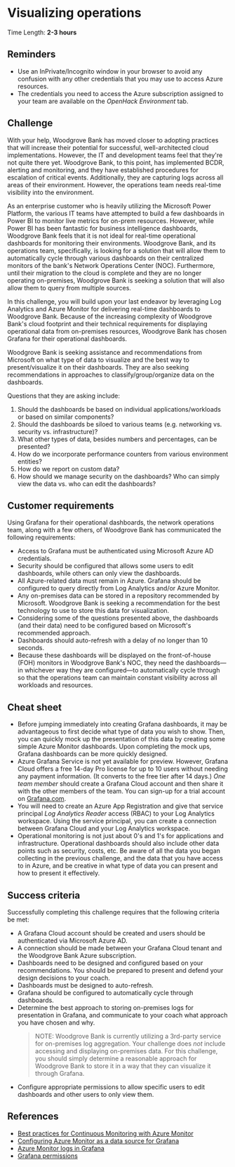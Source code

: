 # Visualizing operations

Time Length: **2-3 hours**

## Reminders

* Use an InPrivate/Incognito window in your browser to avoid any confusion with any other credentials that you may use to access Azure resources.
* The credentials you need to access the Azure subscription assigned to your team are available on the _OpenHack Environment_ tab.

## Challenge

With your help, Woodgrove Bank has moved closer to adopting practices that will increase their potential for successful, well-architected cloud implementations. However, the IT and development teams feel that they're not quite there yet. Woodgrove Bank, to this point, has implemented BCDR, alerting and monitoring, and they have established procedures for escalation of critical events. Additionally, they are capturing logs across all areas of their environment. However, the operations team needs real-time visibility into the environment.

As an enterprise customer who is heavily utilizing the Microsoft Power Platform, the various IT teams have attempted to build a few dashboards in Power BI to monitor live metrics for on-prem resources. However, while Power BI has been fantastic for business intelligence dashboards, Woodgrove Bank feels that it is not ideal for real-time operational dashboards for monitoring their environments. Woodgrove Bank, and its operations team, specifically, is looking for a solution that will allow them to automatically cycle through various dashboards on their centralized monitors of the bank's Network Operations Center (NOC). Furthermore, until their migration to the cloud is complete and they are no longer operating on-premises, Woodgrove Bank is seeking a solution that will also allow them to query from multiple sources.

In this challenge, you will build upon your last endeavor by leveraging Log Analytics and Azure Monitor for delivering real-time dashboards to Woodgrove Bank. Because of the increasing complexity of Woodgrove Bank's cloud footprint and their technical requirements for displaying operational data from on-premises resources, Woodgrove Bank has chosen Grafana for their operational dashboards.

Woodgrove Bank is seeking assistance and recommendations from Microsoft on what type of data to visualize and the best way to present/visualize it on their dashboards. They are also seeking recommendations in approaches to classify/group/organize data on the dashboards.

Questions that they are asking include:

1) Should the dashboards be based on individual applications/workloads or based on similar components?
2) Should the dashboards be siloed to various teams (e.g. networking vs. security vs. infrastructure)?
3) What other types of data, besides numbers and percentages, can be presented?
4) How do we incorporate performance counters from various environment entities?
5) How do we report on custom data?
6) How should we manage security on the dashboards? Who can simply view the data vs. who can edit the dashboards?

## Customer requirements

Using Grafana for their operational dashboards, the network operations team, along with a few others, of Woodgrove Bank has communicated the following requirements:

* Access to Grafana must be authenticated using Microsoft Azure AD credentials.
* Security should be configured that allows some users to edit dashboards, while others can only view the dashboards.
* All Azure-related data must remain in Azure. Grafana should be configured to query directly from Log Analytics and/or Azure Monitor.
* Any on-premises data can be stored in a repository recommended by Microsoft. Woodgrove Bank is seeking a recommendation for the best technology to use to store this data for visualization.
* Considering some of the questions presented above, the dashboards (and their data) need to be configured based on Microsoft's recommended approach.
* Dashboards should auto-refresh with a delay of no longer than 10 seconds.
* Because these dashboards will be displayed on the front-of-house (FOH) monitors in Woodgrove Bank's NOC, they need the dashboards&mdash;in whichever way they are configured&mdash;to automatically cycle through so that the operations team can maintain constant visibility across all workloads and resources.

## Cheat sheet

* Before jumping immediately into creating Grafana dashboards, it may be advantageous to first decide what type of data you wish to show. Then, you can quickly mock up the presentation of this data by creating some simple Azure Monitor dashboards. Upon completing the mock ups, Grafana dashboards can be more quickly designed.
* Azure Grafana Service is not yet available for preview. However, Grafana Cloud offers a free 14-day Pro license for up to 10 users without needing any payment information. (It converts to the free tier after 14 days.) _One team member_ should create a Grafana Cloud account and then share it with the other members of the team. You can sign-up for a trial account on <a href="https://grafana.com/auth/sign-up/create-user?pg=prod-cloud-pricing&plcmt=pro" target="_blank">Grafana.com</a>.
* You will need to create an Azure App Registration and give that service principal _Log Analytics Reader_ access (RBAC) to your Log Analytics workspace.  Using the service principal, you can create a connection between Grafana Cloud and your Log Analytics workspace.
* Operational monitoring is not just about 0's and 1's for applications and infrastructure. Operational dashboards should also include other data points such as security, costs, etc. Be aware of all the data you began collecting in the previous challenge, and the data that you have access to in Azure, and be creative in what type of data you can present and how to present it effectively.

## Success criteria

Successfully completing this challenge requires that the following criteria be met:

* A Grafana Cloud account should be created and users should be authenticated via Microsoft Azure AD.
* A connection should be made between your Grafana Cloud tenant and the Woodgrove Bank Azure subscription.
* Dashboards need to be designed and configured based on your recommendations. You should be prepared to present and defend your design decisions to your coach.
* Dashboards must be designed to auto-refresh.
* Grafana should be configured to automatically cycle through dashboards.
* Determine the best approach to storing on-premises logs for presentation in Grafana, and communicate to your coach what approach you have chosen and why.
  > NOTE: Woodgrove Bank is currently utilizing a 3rd-party service for on-premises log aggregation. Your challenge does _not_ include accessing and displaying on-premises data. For this challenge, you should simply determine a reasonable approach for Woodgrove Bank to store it in a way that they can visualize it through Grafana.
* Configure appropriate permissions to allow specific users to edit dashboards and other users to only view them.

## References

* <a href="https://azure.microsoft.com/blog/7-best-practices-for-continuous-monitoring-with-azure-monitor/" target="_blank">Best practices for Continuous Monitoring with Azure Monitor</a>
* <a href="https://grafana.com/grafana/plugins/grafana-azure-monitor-datasource/" target="_blank">Configuring Azure Monitor as a data source for Grafana</a>
* <a href="https://azure.microsoft.com/blog/azure-monitor-logs-in-grafana-now-in-public-preview/" target="_blank">Azure Monitor logs in Grafana</a>
* <a href="https://grafana.com/docs/grafana/latest/permissions/dashboard-folder-permissions/" target="_blank">Grafana permissions</a>
